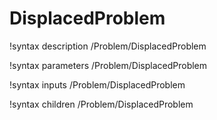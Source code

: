 <!-- MOOSE Documentation Stub: Remove this when content is added. -->

# DisplacedProblem

!syntax description /Problem/DisplacedProblem

!syntax parameters /Problem/DisplacedProblem

!syntax inputs /Problem/DisplacedProblem

!syntax children /Problem/DisplacedProblem
